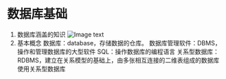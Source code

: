 # 数据库基础
1. 数据库涵盖的知识
![Image text](https://github.com/Alan-First/BigData/tree/main/picture/1654680864072.jpg)
2. 基本概念
数据库：database，存储数据的仓库。
数据库管理软件：DBMS，操作和管理数据库的大型软件
SQL：操作数据库的编程语言
关系型数据库：RDBMS，建立在关系模型的基础上，由多张相互连接的二维表组成的数据库
使用关系型数据库
